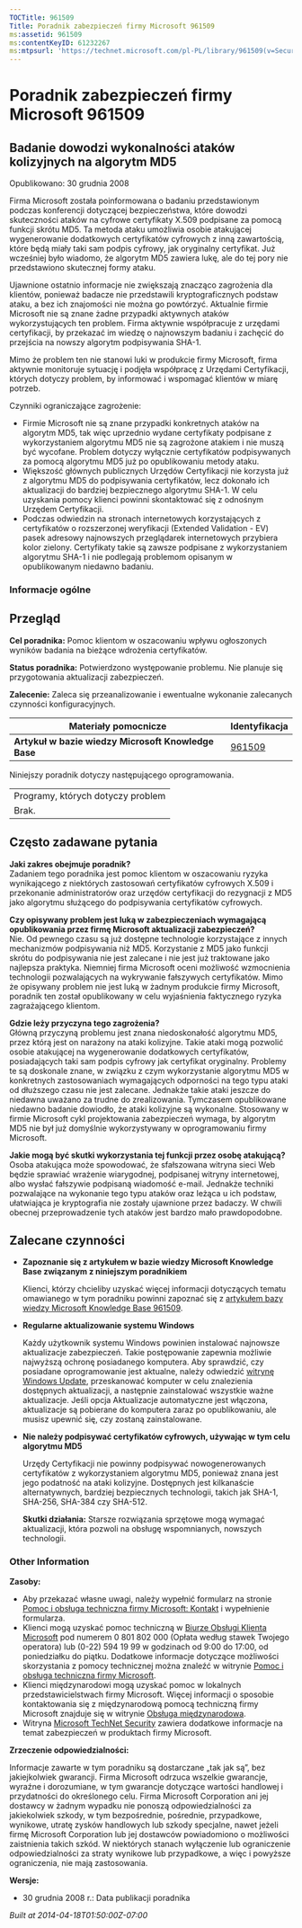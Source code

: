 ```yaml
---
TOCTitle: 961509
Title: Poradnik zabezpieczeń firmy Microsoft 961509
ms:assetid: 961509
ms:contentKeyID: 61232267
ms:mtpsurl: 'https://technet.microsoft.com/pl-PL/library/961509(v=Security.10)'
---
```


Poradnik zabezpieczeń firmy Microsoft 961509
============================================

Badanie dowodzi wykonalności ataków kolizyjnych na algorytm MD5
---------------------------------------------------------------

Opublikowano: 30 grudnia 2008

Firma Microsoft została poinformowana o badaniu przedstawionym podczas konferencji dotyczącej bezpieczeństwa, które dowodzi skuteczności ataków na cyfrowe certyfikaty X.509 podpisane za pomocą funkcji skrótu MD5. Ta metoda ataku umożliwia osobie atakującej wygenerowanie dodatkowych certyfikatów cyfrowych z inną zawartością, które będą miały taki sam podpis cyfrowy, jak oryginalny certyfikat. Już wcześniej było wiadomo, że algorytm MD5 zawiera lukę, ale do tej pory nie przedstawiono skutecznej formy ataku.

Ujawnione ostatnio informacje nie zwiększają znacząco zagrożenia dla klientów, ponieważ badacze nie przedstawili kryptograficznych podstaw ataku, a bez ich znajomości nie można go powtórzyć. Aktualnie firmie Microsoft nie są znane żadne przypadki aktywnych ataków wykorzystujących ten problem. Firma aktywnie współpracuje z urzędami certyfikacji, by przekazać im wiedzę o najnowszym badaniu i zachęcić do przejścia na nowszy algorytm podpisywania SHA-1.

Mimo że problem ten nie stanowi luki w produkcie firmy Microsoft, firma aktywnie monitoruje sytuację i podjęła współpracę z Urzędami Certyfikacji, których dotyczy problem, by informować i wspomagać klientów w miarę potrzeb.

Czynniki ograniczające zagrożenie:

-   Firmie Microsoft nie są znane przypadki konkretnych ataków na algorytm MD5, tak więc uprzednio wydane certyfikaty podpisane z wykorzystaniem algorytmu MD5 nie są zagrożone atakiem i nie muszą być wycofane. Problem dotyczy wyłącznie certyfikatów podpisywanych za pomocą algorytmu MD5 już po opublikowaniu metody ataku.  
-   Większość głównych publicznych Urzędów Certyfikacji nie korzysta już z algorytmu MD5 do podpisywania certyfikatów, lecz dokonało ich aktualizacji do bardziej bezpiecznego algorytmu SHA-1. W celu uzyskania pomocy klienci powinni skontaktować się z odnośnym Urzędem Certyfikacji.  
-   Podczas odwiedzin na stronach internetowych korzystających z certyfikatów o rozszerzonej weryfikacji (Extended Validation - EV) pasek adresowy najnowszych przeglądarek internetowych przybiera kolor zielony. Certyfikaty takie są zawsze podpisane z wykorzystaniem algorytmu SHA-1 i nie podlegają problemom opisanym w opublikowanym niedawno badaniu.  

### Informacje ogólne

Przegląd
--------

**Cel poradnika:** Pomoc klientom w oszacowaniu wpływu ogłoszonych wyników badania na bieżące wdrożenia certyfikatów.

**Status poradnika:** Potwierdzono występowanie problemu. Nie planuje się przygotowania aktualizacji zabezpieczeń.

**Zalecenie:** Zaleca się przeanalizowanie i ewentualne wykonanie zalecanych czynności konfiguracyjnych.

| Materiały pomocnicze                                | Identyfikacja                                    |
|-----------------------------------------------------|--------------------------------------------------|
| **Artykuł w bazie wiedzy Microsoft Knowledge Base** | [961509](http://support.microsoft.com/kb/961509) |

Niniejszy poradnik dotyczy następującego oprogramowania.

|                                   |
|-----------------------------------|
| Programy, których dotyczy problem |
| Brak.                             |

Często zadawane pytania
-----------------------

**Jaki zakres obejmuje poradnik?**  
Zadaniem tego poradnika jest pomoc klientom w oszacowaniu ryzyka wynikającego z niektórych zastosowań certyfikatów cyfrowych X.509 i przekonanie administratorów oraz urzędów certyfikacji do rezygnacji z MD5 jako algorytmu służącego do podpisywania certyfikatów cyfrowych.

**Czy opisywany problem jest luką w zabezpieczeniach wymagającą opublikowania przez firmę Microsoft aktualizacji zabezpieczeń?**  
Nie. Od pewnego czasu są już dostępne technologie korzystające z innych mechanizmów podpisywania niż MD5. Korzystanie z MD5 jako funkcji skrótu do podpisywania nie jest zalecane i nie jest już traktowane jako najlepsza praktyka. Niemniej firma Microsoft oceni możliwość wzmocnienia technologii pozwalających na wykrywanie fałszywych certyfikatów. Mimo że opisywany problem nie jest luką w żadnym produkcie firmy Microsoft, poradnik ten został opublikowany w celu wyjaśnienia faktycznego ryzyka zagrażającego klientom.

**Gdzie leży przyczyna tego zagrożenia?**  
Główną przyczyną problemu jest znana niedoskonałość algorytmu MD5, przez którą jest on narażony na ataki kolizyjne. Takie ataki mogą pozwolić osobie atakującej na wygenerowanie dodatkowych certyfikatów, posiadających taki sam podpis cyfrowy jak certyfikat oryginalny. Problemy te są doskonale znane, w związku z czym wykorzystanie algorytmu MD5 w konkretnych zastosowaniach wymagających odporności na tego typu ataki od dłuższego czasu nie jest zalecane. Jednakże takie ataki jeszcze do niedawna uważano za trudne do zrealizowania. Tymczasem opublikowane niedawno badanie dowiodło, że ataki kolizyjne są wykonalne. Stosowany w firmie Microsoft cykl projektowania zabezpieczeń wymaga, by algorytm MD5 nie był już domyślnie wykorzystywany w oprogramowaniu firmy Microsoft.

**Jakie mogą być skutki wykorzystania tej funkcji przez osobę atakującą?**  
Osoba atakująca może spowodować, że sfałszowana witryna sieci Web będzie sprawiać wrażenie wiarygodnej, podpisanej witryny internetowej, albo wysłać fałszywie podpisaną wiadomość e-mail. Jednakże techniki pozwalające na wykonanie tego typu ataków oraz leżąca u ich podstaw, ułatwiająca je kryptografia nie zostały ujawnione przez badaczy. W chwili obecnej przeprowadzenie tych ataków jest bardzo mało prawdopodobne.

Zalecane czynności
------------------

-   **Zapoznanie się z artykułem w bazie wiedzy Microsoft Knowledge Base związanym z niniejszym poradnikiem**  

    Klienci, którzy chcieliby uzyskać więcej informacji dotyczących tematu omawianego w tym poradniku powinni zapoznać się z [artykułem bazy wiedzy Microsoft Knowledge Base 961509](http://support.microsoft.com/kb/961509).

-   **Regularne aktualizowanie systemu Windows**  

    Każdy użytkownik systemu Windows powinien instalować najnowsze aktualizacje zabezpieczeń. Takie postępowanie zapewnia możliwie najwyższą ochronę posiadanego komputera. Aby sprawdzić, czy posiadane oprogramowanie jest aktualne, należy odwiedzić [witrynę Windows Update](http://windowsupdate.microsoft.com/), przeskanować komputer w celu znalezienia dostępnych aktualizacji, a następnie zainstalować wszystkie ważne aktualizacje. Jeśli opcja Aktualizacje automatyczne jest włączona, aktualizacje są pobierane do komputera zaraz po opublikowaniu, ale musisz upewnić się, czy zostaną zainstalowane.

-   **Nie należy podpisywać certyfikatów cyfrowych, używając w tym celu algorytmu MD5**  

    Urzędy Certyfikacji nie powinny podpisywać nowogenerowanych certyfikatów z wykorzystaniem algorytmu MD5, ponieważ znana jest jego podatność na ataki kolizyjne. Dostępnych jest kilkanaście alternatywnych, bardziej bezpiecznych technologii, takich jak SHA-1, SHA-256, SHA-384 czy SHA-512.

    **Skutki działania:** Starsze rozwiązania sprzętowe mogą wymagać aktualizacji, która pozwoli na obsługę wspomnianych, nowszych technologii.

### Other Information

**Zasoby:**

-   Aby przekazać własne uwagi, należy wypełnić formularz na stronie [Pomoc i obsługa techniczna firmy Microsoft: Kontakt](https://support.microsoft.com/common/survey.aspx?scid=sw;en;1257&amp;showpage=1&amp;ws=technet&amp;sd=tech) i wypełnienie formularza.  
-   Klienci mogą uzyskać pomoc techniczną w [Biurze Obsługi Klienta Microsoft](http://go.microsoft.com/fwlink/?linkid=21131) pod numerem 0 801 802 000 (Opłata według stawek Twojego operatora) lub (0-22) 594 19 99 w godzinach od 9:00 do 17:00, od poniedziałku do piątku. Dodatkowe informacje dotyczące możliwości skorzystania z pomocy technicznej można znaleźć w witrynie [Pomoc i obsługa techniczna firmy Microsoft](http://support.microsoft.com/?ln=pl).  
-   Klienci międzynarodowi mogą uzyskać pomoc w lokalnych przedstawicielstwach firmy Microsoft. Więcej informacji o sposobie kontaktowania się z międzynarodową pomocą techniczną firmy Microsoft znajduje się w witrynie [Obsługa międzynarodowa](http://go.microsoft.com/fwlink/?linkid=21155).  
-   Witryna [Microsoft TechNet Security](http://go.microsoft.com/fwlink/?linkid=21132) zawiera dodatkowe informacje na temat zabezpieczeń w produktach firmy Microsoft.  

**Zrzeczenie odpowiedzialności:**

Informacje zawarte w tym poradniku są dostarczane „tak jak są”, bez jakiejkolwiek gwarancji. Firma Microsoft odrzuca wszelkie gwarancje, wyraźne i dorozumiane, w tym gwarancje dotyczące wartości handlowej i przydatności do określonego celu. Firma Microsoft Corporation ani jej dostawcy w żadnym wypadku nie ponoszą odpowiedzialności za jakiekolwiek szkody, w tym bezpośrednie, pośrednie, przypadkowe, wynikowe, utratę zysków handlowych lub szkody specjalne, nawet jeżeli firmę Microsoft Corporation lub jej dostawców powiadomiono o możliwości zaistnienia takich szkód. W niektórych stanach wyłączenie lub ograniczenie odpowiedzialności za straty wynikowe lub przypadkowe, a więc i powyższe ograniczenia, nie mają zastosowania.

**Wersje:**

-   30 grudnia 2008 r.: Data publikacji poradnika  

*Built at 2014-04-18T01:50:00Z-07:00*
